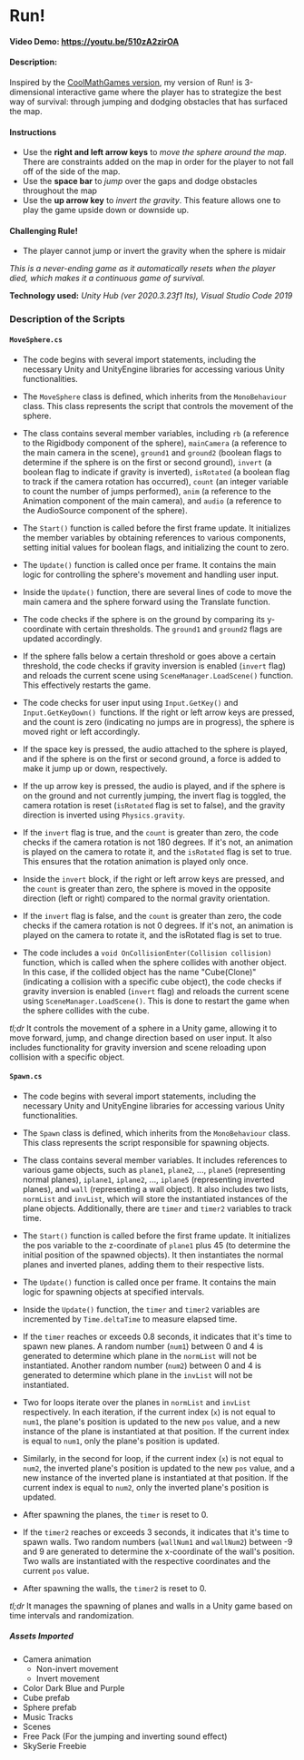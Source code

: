 # Run!
#### Video Demo:  <https://youtu.be/510zA2zirOA>
#### Description:
Inspired by the [CoolMathGames version](https://www.coolmathgames.com/0-run), my version of Run! is 3-dimensional interactive game where the player has to strategize the best way of survival: through jumping and dodging obstacles that has surfaced the map.

#### **Instructions**
- Use the **right and left arrow keys** to *move the sphere around the map*. There are constraints added on the map in order for the player to not fall off of the side of the map.
- Use the **space bar** to *jump* over the gaps and dodge obstacles throughout the map
- Use the **up arrow key** to *invert the gravity*. This feature allows one to play the game upside down or downside up.

#### **Challenging Rule!**
- The player cannot jump or invert the gravity when the sphere is midair

*This is a never-ending game as it automatically resets when the player died, which makes it a continuous game of survival.*

**Technology used:** *Unity Hub (ver 2020.3.23f1 lts), Visual Studio Code 2019*

### **Description of the Scripts**
#### `MoveSphere.cs`
- The code begins with several import statements, including the necessary Unity and UnityEngine libraries for accessing various Unity functionalities.

- The `MoveSphere` class is defined, which inherits from the `MonoBehaviour` class. This class represents the script that controls the movement of the sphere.

- The class contains several member variables, including `rb` (a reference to the Rigidbody component of the sphere), `mainCamera` (a reference to the main camera in the scene), `ground1` and `ground2` (boolean flags to determine if the sphere is on the first or second ground), `invert` (a boolean flag to indicate if gravity is inverted), `isRotated` (a boolean flag to track if the camera rotation has occurred), `count` (an integer variable to count the number of jumps performed), `anim` (a reference to the Animation component of the main camera), and `audio` (a reference to the AudioSource component of the sphere).

- The `Start()` function is called before the first frame update. It initializes the member variables by obtaining references to various components, setting initial values for boolean flags, and initializing the count to zero.

- The `Update()` function is called once per frame. It contains the main logic for controlling the sphere's movement and handling user input.

- Inside the `Update()` function, there are several lines of code to move the main camera and the sphere forward using the Translate function.

- The code checks if the sphere is on the ground by comparing its y-coordinate with certain thresholds. The `ground1` and `ground2` flags are updated accordingly.

- If the sphere falls below a certain threshold or goes above a certain threshold, the code checks if gravity inversion is enabled (`invert` flag) and reloads the current scene using `SceneManager.LoadScene()` function. This effectively restarts the game.

- The code checks for user input using `Input.GetKey()` and `Input.GetKeyDown() `functions. If the right or left arrow keys are pressed, and the count is zero (indicating no jumps are in progress), the sphere is moved right or left accordingly.

- If the space key is pressed, the audio attached to the sphere is played, and if the sphere is on the first or second ground, a force is added to make it jump up or down, respectively.

- If the up arrow key is pressed, the audio is played, and if the sphere is on the ground and not currently jumping, the invert flag is toggled, the camera rotation is reset (`isRotated` flag is set to false), and the gravity direction is inverted using `Physics.gravity`.

- If the `invert` flag is true, and the `count` is greater than zero, the code checks if the camera rotation is not 180 degrees. If it's not, an animation is played on the camera to rotate it, and the `isRotated` flag is set to true. This ensures that the rotation animation is played only once.

- Inside the `invert` block, if the right or left arrow keys are pressed, and the `count` is greater than zero, the sphere is moved in the opposite direction (left or right) compared to the normal gravity orientation.

- If the `invert` flag is false, and the `count` is greater than zero, the code checks if the camera rotation is not 0 degrees. If it's not, an animation is played on the camera to rotate it, and the isRotated flag is set to true.

- The code includes a `void OnCollisionEnter(Collision collision)` function, which is called when the sphere collides with another object. In this case, if the collided object has the name "Cube(Clone)" (indicating a collision with a specific cube object), the code checks if gravity inversion is enabled (`invert` flag) and reloads the current scene using `SceneManager.LoadScene()`. This is done to restart the game when the sphere collides with the cube.


*tl;dr*
 It controls the movement of a sphere in a Unity game, allowing it to move forward, jump, and change direction based on user input. It also includes functionality for gravity inversion and scene reloading upon collision with a specific object.

#### `Spawn.cs`
- The code begins with several import statements, including the necessary Unity and UnityEngine libraries for accessing various Unity functionalities.

- The `Spawn` class is defined, which inherits from the `MonoBehaviour` class. This class represents the script responsible for spawning objects.

- The class contains several member variables. It includes references to various game objects, such as `plane1`, `plane2`, ..., `plane5` (representing normal planes), `iplane1`, `iplane2`, ..., `iplane5` (representing inverted planes), and `wall` (representing a wall object). It also includes two lists, `normList` and `invList`, which will store the instantiated instances of the plane objects. Additionally, there are `timer` and `timer2` variables to track time.

- The `Start()` function is called before the first frame update. It initializes the pos variable to the z-coordinate of `plane1` plus 45 (to determine the initial position of the spawned objects). It then instantiates the normal planes and inverted planes, adding them to their respective lists.

- The `Update()` function is called once per frame. It contains the main logic for spawning objects at specified intervals.

- Inside the `Update()` function, the `timer` and `timer2` variables are incremented by `Time.deltaTime` to measure elapsed time.

- If the `timer` reaches or exceeds 0.8 seconds, it indicates that it's time to spawn new planes. A random number (`num1`) between 0 and 4 is generated to determine which plane in the `normList` will not be instantiated. Another random number (`num2`) between 0 and 4 is generated to determine which plane in the `invList` will not be instantiated.

- Two for loops iterate over the planes in `normList` and `invList` respectively. In each iteration, if the current index (`x`) is not equal to `num1`, the plane's position is updated to the new `pos` value, and a new instance of the plane is instantiated at that position. If the current index is equal to `num1`, only the plane's position is updated.

- Similarly, in the second for loop, if the current index (`x`) is not equal to `num2`, the inverted plane's position is updated to the new `pos` value, and a new instance of the inverted plane is instantiated at that position. If the current index is equal to `num2`, only the inverted plane's position is updated.

- After spawning the planes, the `timer` is reset to 0.

- If the `timer2` reaches or exceeds 3 seconds, it indicates that it's time to spawn walls. Two random numbers (`wallNum1` and `wallNum2`) between -9 and 9 are generated to determine the x-coordinate of the wall's position. Two walls are instantiated with the respective coordinates and the current `pos` value.

- After spawning the walls, the `timer2` is reset to 0.

*tl;dr*
It manages the spawning of planes and walls in a Unity game based on time intervals and randomization.

##### **Assets Imported**
- Camera animation
    - Non-invert movement
    - Invert movement
- Color Dark Blue and Purple
- Cube prefab
- Sphere prefab
- Music Tracks
- Scenes
- Free Pack (For the jumping and inverting sound effect)
- SkySerie Freebie
